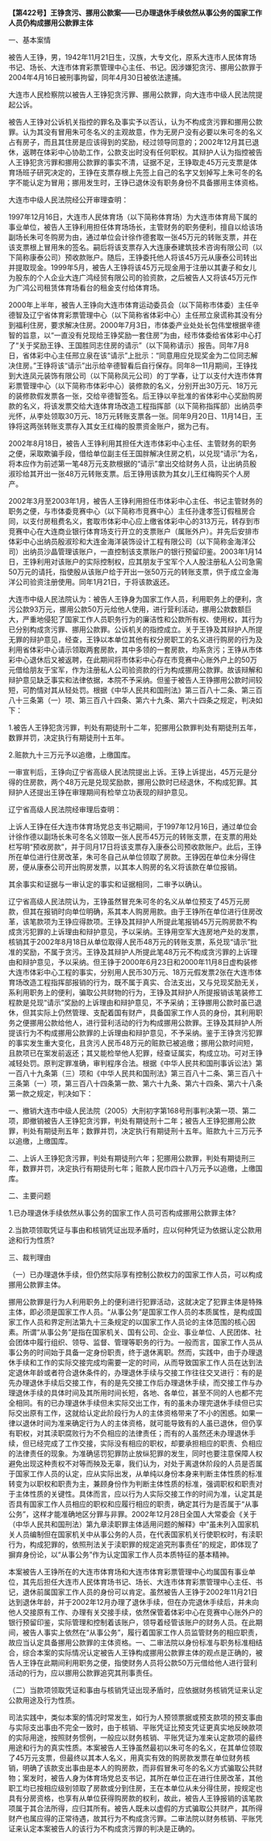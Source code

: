 **【第422号】王铮贪污、挪用公款案——已办理退休手续依然从事公务的国家工作人员仍构成挪用公款罪主体**

一、基本案情

被告人王铮，男，1942年11月21日生，汉族，大专文化，原系大连市人民体育场书记、场长、大连市体育彩票管理中心主任、书记。因涉嫌犯贪污、挪用公款罪于2004年4月16日被刑事拘留，同年4月30日被依法逮捕。

大连市人民检察院以被告人王铮犯贪污罪、挪用公款罪，向大连市中级人民法院提起公诉。

被告人王铮对公诉机关指控的罪名及事实予以否认，认为不构成贪污罪和挪用公款罪。认为其没有冒用朱可冬名义的主观故意，作为无房户没有必要以朱可冬的名义占有房子，而且其住房是应该得到的奖励，经过领导同意的；2002年12月其已退休，返聘在体彩中心协助工作，公款支出时没有任何职权。其辩护人认为指控被告人王铮犯贪污罪和挪用公款罪的事实不清，证据不足，王铮取走45万元支票是体育场班子研究决定的，王铮在支票存根上先签上自己的名字又划掉写上朱可冬的名字不能认定为冒用；挪用发生时，王铮已退休没有职务身份不具备挪用主体资格。

大连市中级人民法院经公开审理查明：

1997年12月16日，大连市人民体育场（以下简称体育场）为大连市体育局下属的事业单位，被告人王铮利用担任体育场场长，主管财务的职务便利，擅自以给该场副场长朱可冬购房为由，通过单位会计徐作德套取一张45万元的转账支票，并在该支票根上冒用朱的签名。嗣后将该支票存入大连康泰建筑技术咨询有限公司（以下简称康泰公司）预收款账户。随后，王铮委托他人将该45万元从康泰公司转出并提取现金。1999年5月，被告人王铮将该45万元现金用于注册以其妻子和女儿为股东的个人企业大连广鸿经贸有限公司的验资款，之后被告人又将该45万元作为广鸿公司租赁体育场看台的租金支付给体育场。

2000年上半年，被告人王铮向大连市体育运动委员会（以下简称市体委）主任辛德智及辽宁省体育彩票管理中心（以下简称省体彩中心）主任邢立泉谎称其没有分到福利住房，要求解决住房。2000年7月3日，市体委产业处处长包伟堂根据辛德智的旨意，以“一直没有兑现给王铮奖励一套住房”为由，经市体委给省体彩中心打了“关于奖励王铮、王国胜同志住房的请示”（以下简称请示）报告。同年7月8日，省体彩中心主任邢立泉在该“请示”上批示：“同意用应兑现奖金为二位同志解决住房。”王铮将该“请示”出示给辛德智看后自行保存。同年8—11月期间，王铮找到大连凤元装饰有限公司（以下简称凤元公司）的丁学春，让丁以支付大连市体育彩票管理中心（以下简称市体彩中心）装修款的名义，分别开出30万元、18万元的装修款假发票各一张，交给辛德智签名。后王铮以辛批准的省体彩中心奖励购房款的名义，将该发票交给大连体育场改造工程指挥部（以下简称指挥部）出纳员李光怀，从李处领取30万元、18万元转账支票各一张。同年9月20日、11月14日，王铮将这两张转账支票存入其女王红梅的股票资金账户，据为己有。

2002年8月18日，被告人王铮利用其担任大连市体彩中心主任、主管财务的职务之便，采取欺骗手段，借给单位副主任王国胖解决住房之机，以兑现“请示”为名，将本应作为前述第一笔48万元支款根据的“请示”拿出交给财务人员，让出纳员殷淑珍给其开出一张48万元转账支票。后王铮用该款为其女儿王红梅购买个人房产。

2002年3月至2003年1月，被告人王铮利用担任市体彩中心主任、书记主管财务的职务之便，与市体委竞赛中心（以下简称市竞赛中心）主任孙逢孝签订假租房合同，以支付房租费名义，套取市体彩中心应上缴省体彩中心的313万元，转存到市竞赛中心在大连商业银行体育场支行开立的支票账户（属账外户）。并先后安排市体彩中心出纳员殷淑珍和大连金海洋装饰设计工程有限公司（以下简称金海洋公司）出纳员沙晶管理该账户，一直控制该支票账户的银行预留印鉴。2003年1月14日，王铮利用对该账户的实际控制权，应其朋友于宝军个人人股注册私人公司急需50万元的请托，指使殷从该账户给于开出一张50万元的转账支票，供于成立金海洋公司验资注册使用。同年1月21日，于将该款返还。

大连市中级人民法院认为：被告人王铮身为国家工作人员，利用职务上的便利，贪污公款93万元，挪用公款50万元给他人使用，进行营利活动，挪用公款数额巨大，严重地侵犯了国家工作人员职务行为的廉洁性和公款所有权、使用权，其行为已分别构成贪污罪、挪用公款罪。公诉机关的指控成立。关于王铮及其辩护人所提无罪的辩护意见，经查，王铮以本单位其他有权分房职工的名义进行购房的行为及利用省体彩中心请示领取两套房款，其中多领的一套房款，均系贪污；王铮从市体彩中心退休后又被返聘，在此期间将市体彩中心存在市竞赛中心账外户上的50万元借给朋友于宝军，作为注册私人公司验资款的行为构成挪用公款罪。故该辩解和辩护意见缺乏事实和法律依据，本院不予采纳。但鉴于被告人王铮挪用公款时间较短，可酌情对其从轻处罚。根据《中华人民共和国刑法》第三百八十二条、第三百八十三条第（一）项、第三百八十四条、第六十九条、第六十四条之规定，判决如下：

1.被告人王铮犯贪污罪，判处有期徒刑十二年，犯挪用公款罪判处有期徒刑五年，数罪并罚，决定执行有期徒刑十五年。

2.赃款九十三万元予以追缴，上缴国库。

一审宣判后，王铮向辽宁省高级人民法院提出上诉。王铮上诉提出，45万元是分得的住房款，两个48万元是兑现奖励款，挪用公款时已经退休，不构成犯罪。其辩护人还提出王铮在审理期间有检举立功表现的辩护意见。

辽宁省高级人民法院经审理后查明：

上诉人王铮在任大连市体育场党总支书记期间，于1997年12月16日，通过单位会计徐作德以副场长朱可冬名义领取一张人民币45万元的转账支票，在支票的用处栏写明“预收房款”，并于同月17日将该支票存入康泰公司预收款账户。此后，王铮所在单位进行住房改革，朱可冬自己从单位领取了房款。王铮因在单位未分得住房，便从康泰公司开出购房发票，以其本人购房的名义将该款在单位报销。

其余事实和证据与一审认定的事实和证据相同，二审予以确认。

辽宁省高级人民法院认为，王铮虽然冒充朱可冬的名义从单位预支了45万元房款，但其在报销时向单位明确，系其本人购房用款。由于王铮所在单位进行住房改革，该笔款项为王铮应得款项。王铮及其辩护人所提此笔报销45万元购房款不构成贪污犯罪的上诉理由和辩护意见，予以采纳。王铮用空军大连房地产处的发票，核销其于2002年8月18日从单位取得人民币48万元的转账支票，系兑现“请示”批准的奖励，不属于贪污。王铮及其辩护人所提此笔48万元不构成贪污罪的上诉理由和辩护意见，予以采纳。但王铮于2000年6月23日和2000年11月8日虚构装修大连市体彩中心工程的事实，分别用人民币30万元、18万元假发票2张在大连市体育场改造工程指挥部报销的行为，既不属于真实、合法支出，又与兑现奖励无关，系利用职务上的便利，骗取公共财物的行为，王铮及其辩护人所提报销该笔装修工程款是兑现“请示”奖励的上诉理由和辩护意见，不予采纳；王铮挪用公款时虽已退休，但其实际上仍然管理、支配着国有财产，具备国家工作人员的身份，其利用职务之便挪用公款给他人，进行营利活动的行为构成挪用公款罪。王铮及其辩护人所提该行为不构成挪用公款罪的上诉理由和辩护意见，不予采纳。鉴于王铮贪污犯罪的事实发生重大变化，且贪污人民币48万元的赃款已被追缴；挪用公款时间短，且款项已在案发前返还；其又能检举他人犯罪，经查证属实，构成立功。可对王铮减轻处罚。原判定罪准确，审判程序合法。根据《中华人民共和国刑事诉讼法》第一百八十九条第（三）项和《中华人民共和国刑法》第三百八十二条、第三百八十三条第（一）项，第三百八十四条第一款、第六十九条、第六十四条、第六十八条第一款之规定，判决如下：

一、撤销大连市中级人民法院（2005）大刑初字第168号刑事判决第一项、第二项，即撤销被告人王铮犯贪污罪，判处有期徒刑十二年；被告人王铮犯挪用公款罪，判处有期徒刑五年；数罪并罚，决定执行有期徒刑十五年。赃款九十三万元予以追缴，上缴国库。

二、上诉人王铮犯贪污罪，判处有期徒刑六年；犯挪用公款罪，判处有期徒刑三年，数罪并罚，决定执行有期徒刑七年；赃款人民巾四十八万元予以追缴，上缴国库。

二、主要问题

1.已办理退休手续依然从事公务的国家工作人员可否构成挪用公款罪主体?

2.当款项领取凭证与事由和核销凭证出现矛盾时，应以何种凭证为依据认定公款用途和行为性质?

三、裁判理由

（一）已办理退休手续，但仍然实际享有控制公款权力的国家工作人员，可以构成挪用公款罪主体。

挪用公款罪是行为人利用职务上的便利进行犯罪活动，这就决定了犯罪主体是特殊主体，即必须是国家工作人员。“从事公务”是国家工作人员的本质属性，是构成国家工作人员和界定刑法第九十三条规定的以国家工作人员论的主体范围的核心因素。所谓“从事公务”是指在国家机关、国有公司、企业、事业单位、人民团体、社会团体中履行组织、领导、监督、管理等职务的行为。一般而言，国家工作人员从事公务的时间始于具备一定身份职责，终于退休离职。然而，实践中，由于办理退休手续和工作的实际交接完成均需要一定的时间，从而导致国家工作人员在达到法定退休年龄或者符合退休条件的，办理退休手续与交接工作往往交叉进行：有的是先办理退休手续后交接工作，有的是先交接工作后办理退休手续，而交接工作与办理退休手续的具体时间及其所用时间长短，各地、各单位，甚至不同的人也都不完全相同。有的已办理退休手续但未实际交出工作，有的虽未办理完退休手续但已实际交出原有工作，这就给认定此阶段行为人的主体资格带来了不小的困惑。如果一律以退休时间为准来确定行为人的主体资格，就可能导致有的人虽已退休，但仍享有职权，对其渎职腐败行为不负相应的法律责任；而有的人虽然还未办理退休手续，但已经完成了工作交接，实际没有相应的职权，却要承担相应的职责、负相应的法律责任的现象。为准确惩罚犯罪防止放纵犯罪的发生，同时也要注意保障人权避免出现这种责权不对等而殃及无辜，我们认为，对处于离退休阶段的人员是否属于国家工作人员的认定，应从实际出发，从单纯以身份本身来判断主体性质的标准转变为以职权和职责为主，兼顾身份作为判断主体性质的标准，强调职权和职责对于主体性质的关键性。具体而言，应以行为人实际交接工作的时间为准，认定其是否具有国家工作人员相应的职权和应履行相应的职责，确定其行为是否属于“从事公务”，这样才能准确地区分罪与非罪。2002年12月28日全国人大常委会《关于（中华人民共和国刑法）第九章渎职罪主体适用问题的解释》中“虽未列入国家机关人员编制但在国家机关中从事公务的人员，在代表国家机关行使职权时，有渎职行为，构成犯罪的，依照刑法关于渎职罪的规定追究刑事责任”的规定，即体现了摒弃身份论，以“从事公务”作为认定国家工作人员本质特征的基本精神。

本案被告人王铮所在的大连市体育场和大连市体育彩票管理中心均属国有事业单位，其先后担任大连市人民体育场书记、场长、大连市体育彩票管理中心主任、书记，退休前属国家工作人员的身份可以肯定。虽然被告人王铮于2002年11月21日达到退休年龄，并于2002年12月办理了退休手续，但在办完退休手续后，并未向他人交接原有工作、办理有关交接手续，依然保管着体彩中心在竞赛中心账外户的银行预留印鉴，实际管理和控制着该账户，领导着经管该账户的财务人员。在此期间，被告人事实上依然在“从事公务”，履行着国家工作人员监管财务的相应职责，故应当认定具备挪用公款罪的主体资格。一、二审法院以身份标准与职务标准相结合，综合本案的实际情况认定被告人王铮构成挪用公款罪主体的观点是正确的，被告人王铮在此期间利用职务之便，指使财务人员将公款50万元借给他人进行营利活动的行为，应以挪用公款罪追究其刑事责任。

（二）当款项领取凭证和事由与核销凭证出现矛盾时，应依据财务核销凭证来认定公款用途及行为性质。

司法实践中，类似本案的情况时常发生，如行为人预领票据或预支款项的预支事由与实际支出事由不完全一致时，由于核销、平账凭证比预支凭证更真实地反映款项的实际用途，按照财务惯例，一般应以财务核销、平账凭证为准来认定款项的最终用途和行为的真实性质。本案被告人王铮虽然最初以朱可冬的名义，在其单位领取了45万元支票，但最终以其本人名义，用真实有效的购房款发票在单位财务核销，明确了该款支出事由是本人的购房款，而非假冒朱可冬的名义方式骗取公共财物；案发时，被告人身为体育场党总支书记，其所在单位正在进行住房改革，其他职工均已按相应级别领取了房款或分到住房，王在本单位从未分得住房，按规定也具有分房资格，也享有从单位获得购房款的权利，故此，被告人王铮报销的该笔款项属于其合法所得，应归其所有。被告人既未以虚假的方式骗取公共财产，其所得财产也属应得的正常待遇，故其行为不构成贪污罪。二审法院以财务核销、平账凭证来认定本案被告人的该行为不构成贪污罪的判决是正确的。
